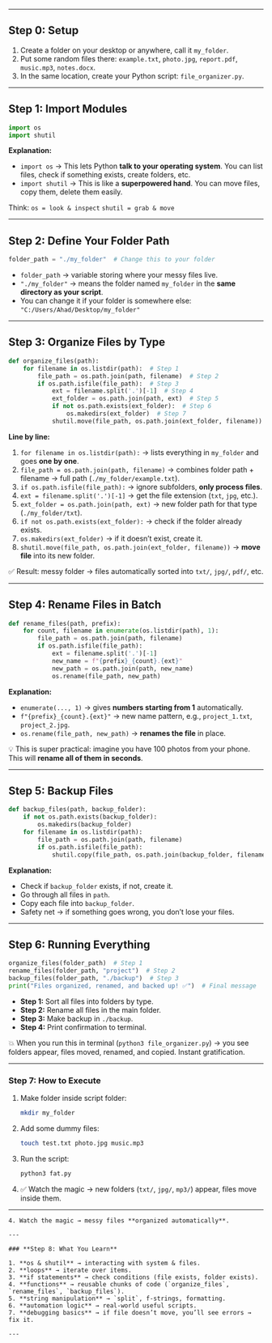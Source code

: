 
---

## **Step 0: Setup**

1. Create a folder on your desktop or anywhere, call it `my_folder`.
2. Put some random files there: `example.txt`, `photo.jpg`, `report.pdf`, `music.mp3`, `notes.docx`.
3. In the same location, create your Python script: `file_organizer.py`.

---

## **Step 1: Import Modules**

```python
import os
import shutil
```

**Explanation:**

* `import os` → This lets Python **talk to your operating system**. You can list files, check if something exists, create folders, etc.
* `import shutil` → This is like a **superpowered hand**. You can move files, copy them, delete them easily.

Think:
`os = look & inspect`
`shutil = grab & move`

---

## **Step 2: Define Your Folder Path**

```python
folder_path = "./my_folder"  # Change this to your folder
```

* `folder_path` → variable storing where your messy files live.
* `"./my_folder"` → means the folder named `my_folder` in the **same directory as your script**.
* You can change it if your folder is somewhere else: `"C:/Users/Ahad/Desktop/my_folder"`

---

## **Step 3: Organize Files by Type**

```python
def organize_files(path):
    for filename in os.listdir(path):  # Step 1
        file_path = os.path.join(path, filename)  # Step 2
        if os.path.isfile(file_path):  # Step 3
            ext = filename.split('.')[-1]  # Step 4
            ext_folder = os.path.join(path, ext)  # Step 5
            if not os.path.exists(ext_folder):  # Step 6
                os.makedirs(ext_folder)  # Step 7
            shutil.move(file_path, os.path.join(ext_folder, filename))  # Step 8
```

**Line by line:**

1. `for filename in os.listdir(path):` → lists everything in `my_folder` and goes **one by one**.
2. `file_path = os.path.join(path, filename)` → combines folder path + filename → full path (`./my_folder/example.txt`).
3. `if os.path.isfile(file_path):` → ignore subfolders, **only process files**.
4. `ext = filename.split('.')[-1]` → get the file extension (`txt`, `jpg`, etc.).
5. `ext_folder = os.path.join(path, ext)` → new folder path for that type (`./my_folder/txt`).
6. `if not os.path.exists(ext_folder):` → check if the folder already exists.
7. `os.makedirs(ext_folder)` → if it doesn’t exist, create it.
8. `shutil.move(file_path, os.path.join(ext_folder, filename))` → **move file** into its new folder.

✅ Result: messy folder → files automatically sorted into `txt/`, `jpg/`, `pdf/`, etc.

---

## **Step 4: Rename Files in Batch**

```python
def rename_files(path, prefix):
    for count, filename in enumerate(os.listdir(path), 1):
        file_path = os.path.join(path, filename)
        if os.path.isfile(file_path):
            ext = filename.split('.')[-1]
            new_name = f"{prefix}_{count}.{ext}"
            new_path = os.path.join(path, new_name)
            os.rename(file_path, new_path)
```

**Explanation:**

* `enumerate(..., 1)` → gives **numbers starting from 1** automatically.
* `f"{prefix}_{count}.{ext}"` → new name pattern, e.g., `project_1.txt`, `project_2.jpg`.
* `os.rename(file_path, new_path)` → **renames the file** in place.

💡 This is super practical: imagine you have 100 photos from your phone. This will **rename all of them in seconds**.

---

## **Step 5: Backup Files**

```python
def backup_files(path, backup_folder):
    if not os.path.exists(backup_folder):
        os.makedirs(backup_folder)
    for filename in os.listdir(path):
        file_path = os.path.join(path, filename)
        if os.path.isfile(file_path):
            shutil.copy(file_path, os.path.join(backup_folder, filename))
```

**Explanation:**

* Check if `backup_folder` exists, if not, create it.
* Go through all files in `path`.
* Copy each file into `backup_folder`.
* Safety net → if something goes wrong, you don’t lose your files.

---

## **Step 6: Running Everything**

```python
organize_files(folder_path)  # Step 1
rename_files(folder_path, "project")  # Step 2
backup_files(folder_path, "./backup")  # Step 3
print("Files organized, renamed, and backed up! ✅")  # Final message
```

* **Step 1:** Sort all files into folders by type.
* **Step 2:** Rename all files in the main folder.
* **Step 3:** Make backup in `./backup`.
* **Step 4:** Print confirmation to terminal.

💥 When you run this in terminal (`python3 file_organizer.py`) → you see folders appear, files moved, renamed, and copied. Instant gratification.

---

### **Step 7: How to Execute**

1. Make folder inside script folder:

   ```bash
   mkdir my_folder
   ```
2. Add some dummy files:

   ```bash
   touch test.txt photo.jpg music.mp3
   ```
3. Run the script:

   ```bash
   python3 fat.py
   ```

4. ✅ Watch the magic → new folders (`txt/`, `jpg/`, `mp3/`) appear, files move inside them.

---
   ```
4. Watch the magic → messy files **organized automatically**.

---

### **Step 8: What You Learn**

1. **os & shutil** → interacting with system & files.
2. **loops** → iterate over items.
3. **if statements** → check conditions (file exists, folder exists).
4. **functions** → reusable chunks of code (`organize_files`, `rename_files`, `backup_files`).
5. **string manipulation** → `split`, f-strings, formatting.
6. **automation logic** → real-world useful scripts.
7. **debugging basics** → if file doesn’t move, you’ll see errors → fix it.

---

